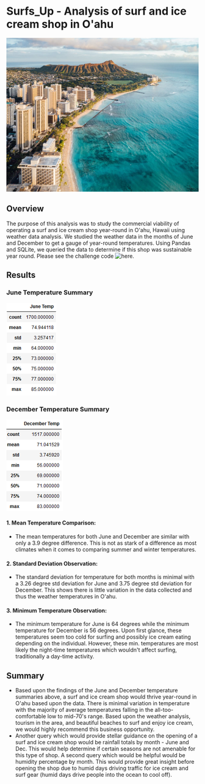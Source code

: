 # Surfs_Up - Analysis of surf and ice cream shop in O'ahu
![](https://github.com/JonathanBrown003/surfs_up/blob/07989260c5387df884ae3716262cc9369cc42d70/Resources/Oahu.jpg)
## Overview
The purpose of this analysis was to study the commercial viability of operating a surf and ice cream shop year-round in O'ahu, Hawaii using weather data analysis. We studied the weather data in the months of June and December to get a gauge of year-round temperatures. Using Pandas and SQLite, we queried the data to determine if this shop was sustainable year round.
Please see the challenge code ![here](https://github.com/JonathanBrown003/surfs_up/blob/348eb584aa74ebc57b2e0e718ab75cbe27ed5a0d/SurfsUp_Challenge.ipynb).
## Results
### June Temperature Summary                         
![](https://github.com/JonathanBrown003/surfs_up/blob/406049d9683889a5a58ccf2f60fa02a8807bd879/Resources/June_Temp.PNG)
### December Temperature Summary
![](https://github.com/JonathanBrown003/surfs_up/blob/406049d9683889a5a58ccf2f60fa02a8807bd879/Resources/December_Temp.PNG)
#### 1. Mean Temperature Comparison:     
- The mean temperatures for both June and December are similar with only a 3.9 degree difference. This is not as stark of a difference as most climates when it comes     to comparing summer and winter temperatures.
#### 2. Standard Deviation Observation:
- The standard deviation for temperature for both months is minimal with a 3.26 degree std deviation for June and 3.75 degree std deviation for December. This shows there is little variation in the data collected and thus the weather temperatures in O'ahu. 
#### 3. Minimum Temperature Observation:
- The minimum temperature for June is 64 degrees while the minimum temperature for December is 56 degrees. Upon first glance, these temperatures seem too cold for surfing and possibly ice cream eating depending on the individual. However, these min. temperatures are most likely the night-time temperatures which wouldn't affect surfing, traditionally a day-time activity. 
## Summary
- Based upon the findings of the June and December temperature summaries above, a surf and ice cream shop would thrive year-round in O'ahu based upon the data. There is minimal variation in temperature with the majority of average temperatures falling in the all-too-comfortable low to mid-70's range. Based upon the weather analysis, tourism in the area, and beautiful beaches to surf and enjoy ice cream, we would highly recommend this business opportunity. 
- Another query which would provide stellar guidance on the opening of a surf and ice cream shop would be rainfall totals by month - June and Dec. This would help determine if certain seasons are not amenable for this type of shop. A second query which would be helpful would be humidity percentage by month. This would provide great insight before opening the shop due to humid days driving traffic for ice cream and surf gear (humid days drive people into the ocean to cool off). 
